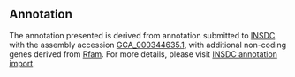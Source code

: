 

Annotation
----------

The annotation presented is derived from annotation submitted to
[INSDC](http://www.insdc.org) with the assembly accession
[GCA\_000344635.1](http://www.ebi.ac.uk/ena/data/view/GCA_000344635.1),
with additional non-coding genes derived from
[Rfam](http://rfam.xfam.org/). For more details, please visit [INSDC
annotation
import](http://ensemblgenomes.org/info/data/insdc_annotation).
